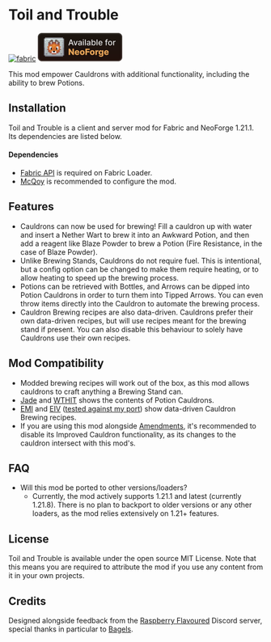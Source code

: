 # Toil and Trouble

<a href='https://modrinth.com/mod/toil-and-trouble/versions?l=fabric'><img alt="fabric" height="56" src="https://raw.githubusercontent.com/intergrav/devins-badges/refs/heads/v3/assets/cozy/supported/fabric_vector.svg"></a>
<a href='https://modrinth.com/mod/toil-and-trouble/versions?l=neoforge'><img alt="Available for NeoForge" height="56" src="https://raw.githubusercontent.com/cassiancc/Cassians-Badges/refs/heads/main/cozy/NeoForge.svg"></a>

This mod empower Cauldrons with additional functionality, including the ability to brew Potions.

## Installation

Toil and Trouble is a client and server mod for Fabric and NeoForge 1.21.1. Its dependencies are listed below.

#### Dependencies
- [Fabric API](https://modrinth.com/mod/fabric-api) is required on Fabric Loader.
- [McQoy](https://modrinth.com/mod/mcqoy) is recommended to configure the mod.

## Features

- Cauldrons can now be used for brewing! Fill a cauldron up with water and insert a Nether Wart to brew it into an Awkward Potion, and then add a reagent like Blaze Powder to brew a Potion (Fire Resistance, in the case of Blaze Powder).
- Unlike Brewing Stands, Cauldrons do not require fuel. This is intentional, but a config option can be changed to make them require heating, or to allow heating to speed up the brewing process.
- Potions can be retrieved with Bottles, and Arrows can be dipped into Potion Cauldrons in order to turn them into Tipped Arrows. You can even throw items directly into the Cauldron to automate the brewing process.
- Cauldron Brewing recipes are also data-driven. Cauldrons prefer their own data-driven recipes, but will use recipes meant for the brewing stand if present. You can also disable this behaviour to solely have Cauldrons use their own recipes.

## Mod Compatibility
- Modded brewing recipes will work out of the box, as this mod allows cauldrons to craft anything a Brewing Stand can.
- [Jade](https://modrinth.com/mod/jade) and [WTHIT](https://modrinth.com/mod/wthit) shows the contents of Potion Cauldrons.
- [EMI](https://modrinth.com/mod/emi) and [EIV](https://modrinth.com/mod/eiv) ([tested against my port](https://github.com/cassiancc/ExtendedItemView/releases/tag/2.5.3%2B1.21.8)) show data-driven Cauldron Brewing recipes.
- If you are using this mod alongside [Amendments](https://modrinth.com/mod/amendments), it's recommended to disable its Improved Cauldron functionality, as its changes to the cauldron intersect with this mod's.

## FAQ
- Will this mod be ported to other versions/loaders?
    - Currently, the mod actively supports 1.21.1 and latest (currently 1.21.8). There is no plan to backport to older versions or any other loaders, as the mod relies extensively on 1.21+ features. 

## License
Toil and Trouble is available under the open source MIT License. Note that this means you are required to attribute the mod if you use any content from it in your own projects.

## Credits

Designed alongside feedback from the [Raspberry Flavoured](https://www.curseforge.com/minecraft/modpacks/raspberry-flavoured) Discord server, special thanks in particular to [Bagels](https://modrinth.com/user/mythrilbagels).
